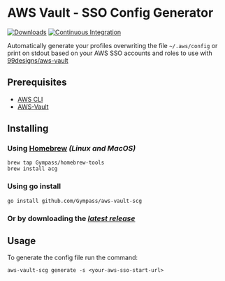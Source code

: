 # AWS Vault - SSO Config Generator

[![Downloads](https://img.shields.io/github/downloads/Gympass/aws-vault-scg/total.svg)](https://github.com/Gympass/aws-vault-scg/releases)
[![Continuous Integration](https://github.com/Gympass/aws-vault-scg/workflows/Continuous%20Integration/badge.svg)](https://github.com/Gympass/aws-vault-scg/actions)

Automatically generate your profiles overwriting the file `~/.aws/config` or print on stdout based on your AWS SSO accounts and roles to use with [99designs/aws-vault](https://github.com/99designs/aws-vault)

## **Prerequisites**

- [AWS CLI](https://aws.amazon.com/cli/)
- [AWS-Vault](https://github.com/99designs/aws-vault)

## **Installing**

### **Using [Homebrew](https://brew.sh/)** _(Linux and MacOS)_

```shell
brew tap Gympass/homebrew-tools
brew install acg
```

### **Using go install**

```shell
go install github.com/Gympass/aws-vault-scg
```

### **Or by downloading the** _[latest release](https://github.com/Gympass/aws-vault-scg/releases/latest)_

## Usage

To generate the config file run the command:

```shell
aws-vault-scg generate -s <your-aws-sso-start-url>
```
